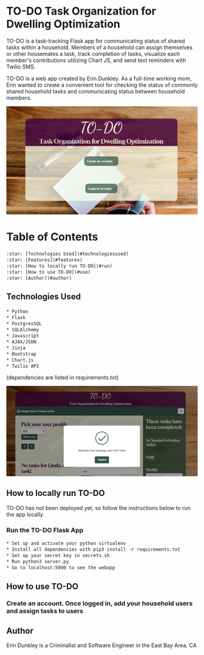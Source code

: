 # TO-DO Task Organization for Dwelling Optimization

TO-DO is a task-tracking Flask app for communicating status of shared tasks within a household. Members of a household can assign themselves or other housemates a task, track completion of tasks, visualize each member's contributions utilizing Chart JS, and send text reminders with Twilio SMS.

TO-DO is a web app created by Erin Dunkley. As a full-time working mom, Erin wanted to create a convenient tool for checking the status of commonly shared household tasks and communicating status between household members.

![Alt text](/static/images/homepage.png "Homepage")

# Table of Contents

    :star: [Technologies Used](#technologiesused)
    :star: [Features](#features)
    :star: [How to locally run TO-DO](#run)
    :star: [How to use TO-DO](#use)
    :star: [Author](#author)

<a name="technologiesused"></a>
## Technologies Used

    * Python
    * Flask
    * PostgresSQL
    * SQLAlchemy
    * Javascript
    * AJAX/JSON
    * Jinja
    * Bootstrap
    * Chart.js
    * Twilio API

(dependencies are listed in requirements.txt)

![Alt text](/static/images/remindertext.png "Reminder Text")

<a name="run"></a>
## How to locally run TO-DO

TO-DO has not been deployed yet, so follow the instructions below to run the app locally.

### Run the TO-DO Flask App

    * Set up and activate your python virtualenv
    * Install all dependencies with pip3 install -r requirements.txt
    * Set up your secret key in secrets.sh
    * Run python3 server.py
    * Go to localhost:5000 to see the webapp

<a name="use"></a>
## How to use TO-DO

### Create an account. Once logged in, add your household users and assign tasks to users

<a name="author"></a>
## Author
Erin Dunkley is a Criminalist and Software Engineer in the East Bay Area, CA